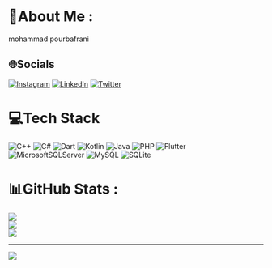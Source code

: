 # 💫About Me :
mohammad pourbafrani

## 🌐Socials
[![Instagram](https://img.shields.io/badge/Instagram-%23E4405F.svg?logo=Instagram&logoColor=white)](https://instagram.com/m.pourbafranii) [![LinkedIn](https://img.shields.io/badge/LinkedIn-%230077B5.svg?logo=linkedin&logoColor=white)](https://linkedin.com/in/mohammadpourbafrani) [![Twitter](https://img.shields.io/badge/Twitter-%231DA1F2.svg?logo=Twitter&logoColor=white)](https://twitter.com/@Berankoivanko1) 

# 💻Tech Stack
![C++](https://img.shields.io/badge/c++-%2300599C.svg?style=for-the-badge&logo=c%2B%2B&logoColor=white) ![C#](https://img.shields.io/badge/c%23-%23239120.svg?style=for-the-badge&logo=c-sharp&logoColor=white) ![Dart](https://img.shields.io/badge/dart-%230175C2.svg?style=for-the-badge&logo=dart&logoColor=white) ![Kotlin](https://img.shields.io/badge/kotlin-%230095D5.svg?style=for-the-badge&logo=kotlin&logoColor=white) ![Java](https://img.shields.io/badge/java-%23ED8B00.svg?style=for-the-badge&logo=java&logoColor=white) ![PHP](https://img.shields.io/badge/php-%23777BB4.svg?style=for-the-badge&logo=php&logoColor=white) ![Flutter](https://img.shields.io/badge/Flutter-%2302569B.svg?style=for-the-badge&logo=Flutter&logoColor=white) ![MicrosoftSQLServer](https://img.shields.io/badge/Microsoft%20SQL%20Sever-CC2927?style=for-the-badge&logo=microsoft%20sql%20server&logoColor=white) ![MySQL](https://img.shields.io/badge/mysql-%2300f.svg?style=for-the-badge&logo=mysql&logoColor=white) ![SQLite](https://img.shields.io/badge/sqlite-%2307405e.svg?style=for-the-badge&logo=sqlite&logoColor=white)
# 📊GitHub Stats :
![](https://github-readme-stats.vercel.app/api?username=mohammad-pourbafrani&theme=default&hide_border=true&include_all_commits=true&count_private=true)<br/>
![](https://github-readme-streak-stats.herokuapp.com/?user=mohammad-pourbafrani&theme=default&hide_border=true)<br/>
![](https://github-readme-stats.vercel.app/api/top-langs/?username=mohammad-pourbafrani&theme=default&hide_border=true&include_all_commits=true&count_private=true&layout=compact)

---
[![](https://visitcount.itsvg.in/api?id=mohammad-pourbafrani&icon=0&color=0)](https://visitcount.itsvg.in)
